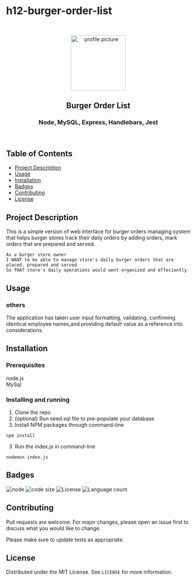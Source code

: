 # h12-burger-order-list


<br />
<p align="center">

<img src="https://avatars2.githubusercontent.com/u/59339564?v=4"  alt="profile picture" width="150" height="150">

<h2 align="center">Burger Order List</h2>

<h3 align="center">
 Node, MySQL, Express, Handlebars, Jest

</h3>
<br />
</p>


## Table of Contents
* [Project Description](#project-description)
* [Usage](#usage)
* [Installation](#installation)
* [Badges](#badges)
* [Contributing](#contributing)
* [License](#license)



## Project Description
This is a simple version of web interface for burger orders managing system that helps burger stores track their daily orders by adding orders, mark orders that are prepared and served.

```
As a burger store owner
I WANT to be able to manage store's daily burger orders that are placed, prepared and served
So THAT store's daily operations would went organized and effeciently
```


## Usage
 






### others

The application has taken user input formatting, validating, confirming identical employee names,and providing default value as a reference into considerations. 


## Installation
### Prerequisites
  node.js  
  MySql

### Installing and running 
  1. Clone the repo 
  2. (optional) Run seed.sql file to pre-populate your database
  3. Install NPM packages through command-line
 ```
 npm install 
```  
  3. Run the index.js in command-line
 ```
 nodemon index.js
 ```

 
## Badges
![node](https://img.shields.io/node/v/latest?style=plastic)
![code size](https://img.shields.io/github/languages/code-size/mila-mamat/homework11-employee-tracker)
![License](https://img.shields.io/github/license/mila-mamat/homework11-employee-tracker)
![Language count](https://img.shields.io/github/languages/count/mila-mamat/homework11-employee-tracker)
## Contributing
 Pull requests are welcome. For major changes, please open an issue first to discuss what you would like to change. 
 
 Please make sure to update tests as appropriate.

## License
Distributed under the MIT License. See `LICENSE` for more information.
